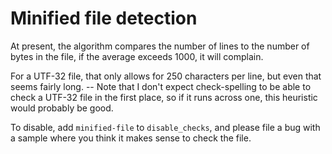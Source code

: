 # Minified file detection

At present, the algorithm compares the number of lines to the number of bytes in the file, if the average exceeds 1000, it will complain.

For a UTF-32 file, that only allows for 250 characters per line, but even that seems fairly long. -- Note that I don't expect check-spelling to be able to check a UTF-32 file in the first place, so if it runs across one, this heuristic would probably be good.

To disable, add `minified-file` to `disable_checks`, and please file a bug with a sample where you think it makes sense to check the file.


